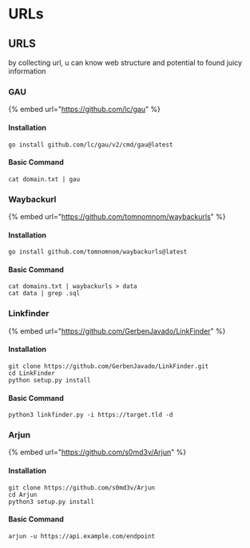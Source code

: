 # URLs

## URLS

by collecting url, u can know web structure and potential to found juicy information&#x20;

### GAU

{% embed url="https://github.com/lc/gau" %}

#### Installation

```
go install github.com/lc/gau/v2/cmd/gau@latest
```

#### Basic Command

```
cat domain.txt | gau 
```

### Waybackurl

{% embed url="https://github.com/tomnomnom/waybackurls" %}

#### Installation

```
go install github.com/tomnomnom/waybackurls@latest
```

#### Basic Command

```
cat domains.txt | waybackurls > data
cat data | grep .sql
```

### Linkfinder

{% embed url="https://github.com/GerbenJavado/LinkFinder" %}

#### Installation

```
git clone https://github.com/GerbenJavado/LinkFinder.git
cd LinkFinder
python setup.py install
```

#### Basic Command

```
python3 linkfinder.py -i https://target.tld -d
```

### Arjun

{% embed url="https://github.com/s0md3v/Arjun" %}

#### Installation

```
git clone https://github.com/s0md3v/Arjun
cd Arjun
python3 setup.py install
```

#### Basic Command

```
arjun -u https://api.example.com/endpoint
```
